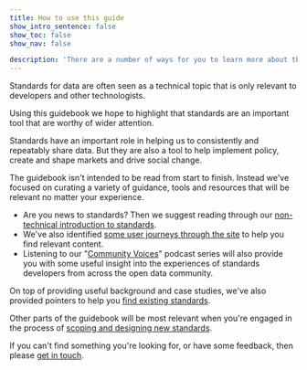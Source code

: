 ```yaml
---
title: How to use this guide
show_intro_sentence: false
show_toc: false
show_nav: false

description: 'There are a number of ways for you to learn more about the creation, development and adoption of open standards for data.'
---
```


Standards for data are often seen as a technical topic that is only relevant to developers and other technologists.

Using this guidebook we hope to highlight that standards are an important tool that are worthy of wider attention. 

Standards have an important role in helping us to consistently and repeatably share data. But they are also a tool to help 
implement policy, create and shape markets and drive social change.

The guidebook isn't intended to be read from start to finish. Instead we've focused on curating a variety of guidance, tools and 
resources that will be relevant no matter your experience.

* Are you news to standards? Then we suggest reading through our [non-technical introduction to standards](/introduction/).
* We've also identified [some user journeys through the site](/#site-content) to help you find relevant content.
* Listening to our "[Community Voices](/community/community-voices/)" podcast series will also provide you with some useful insight into the experiences of standards developers from across the open data community.

On top of providing useful background and case studies, we've also provided pointers to help you [find existing standards](/find-existing-standards/). 

Other parts of the guidebook will be most relevant when you're engaged in the process of [scoping and designing new standards](/creating-open-standards/).

If you can't find something you're looking for, or have some feedback, then please [get in touch](/about/contact/).
